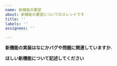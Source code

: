 ```yaml
---
name: 新機能の要望
about: 新機能の要望についてのスレッドです
title: ''
labels: ''
assignees: ''

---
```


**新機能の実装はなにかバグや問題に関連していますか.**

**ほしい新機能について記述してください**
